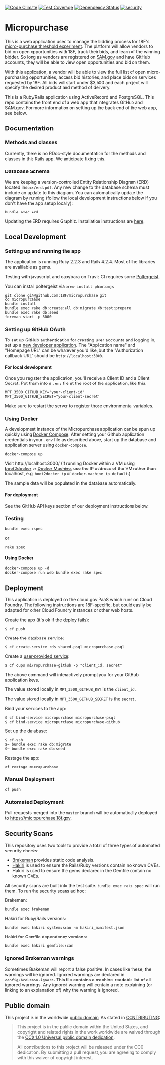[![Code Climate](https://codeclimate.com/github/18F/micropurchase/badges/gpa.svg)](https://codeclimate.com/github/18F/micropurchase) [![Test Coverage](https://codeclimate.com/github/18F/micropurchase/badges/coverage.svg)](https://codeclimate.com/github/18F/micropurchase/coverage) [![Dependency Status](https://gemnasium.com/18F/micropurchase.svg)](https://gemnasium.com/18F/micropurchase) [![security](https://hakiri.io/github/18F/micropurchase/master.svg)](https://hakiri.io/github/18F/micropurchase/master)

# Micropurchase

This is a web application used to manage the bidding process for 18F's [micro-purchase threshold experiment](https://18f.gsa.gov/2015/10/13/open-source-micropurchasing/). The platform will allow vendors to bid on open opportunities with 18F, track their bids, and learn of the winning bidder. So long as vendors are registered on [SAM.gov](https://www.sam.gov) and have GitHub accounts, they will be able to view open opportunities and bid on them.

With this application, a vendor will be able to view the full list of open micro-purchasing opportunities, access bid histories, and place bids on services requested by 18F. All bids will start under $3,500 and each project will specify the desired product and method of delivery.

This is a Ruby/Rails application using ActiveRecord and PostgreSQL. This repo contains the front end of a web app that integrates GitHub and SAM.gov. For more information on setting up the back end of the web app, see below.

## Documentation

### Methods and classes

Currently, there is no RDoc-style documentation for the methods and classes in this Rails app. We anticipate fixing this.

### Database Schema

We are keeping a version-controlled Entity Relationship Diagram (ERD) located in`docs/erd.pdf`. Any new change to the database schema must include an update to this diagram. You can automatically update the diagram by running (follow the local development instructions below if you don't have the app setup locally):

```
bundle exec erd
```

Updating the ERD requires Graphiz. Installation instructions are [here](http://voormedia.github.io/rails-erd/install.html).

## Local Development

### Setting up and running the app

The application is running Ruby 2.2.3 and Rails 4.2.4. Most of the
libraries are avalilable as gems.

Testing with javascript and capybara on Travis CI requires some
[Poltergeist](https://github.com/teampoltergeist/poltergeist).

You can install poltergeist via `brew install phantomjs`

```
git clone git@github.com:18F/micropurchase.git
cd micropurchase
bundle install
bundle exec rake db:create:all db:migrate db:test:prepare
bundle exec rake db:seed
foreman start -p 3000
```

### Setting up GitHub OAuth

To set up GitHub authentication for creating user accounts and logging in, set up a [new developer application](https://github.com/settings/applications/new). The "Application name" and "Homepage URL" can be whatever you'd like, but the "Authorization callback URL" should be `http://localhost:3000`.

#### For local development

Once you register the application, you'll receive a Client ID and a Client Secret. Put them into a `.env` file at the root of the application, like this:

```
MPT_3500_GITHUB_KEY="your-client-id"
MPT_3500_GITHUB_SECRET="your-client-secret"
```

Make sure to restart the server to register those environmental variables.

### Using Docker

A development instance of the Micropurchase application can be spun up quickly
using [Docker Compose](https://docs.docker.com/compose/).  After setting your
Github application credentials in your `.env` file as described above, start up
the database and application server using `docker-compose`.

```
docker-compose up
```

Visit http://localhost:3000/  (If running Docker within a VM using [boot2docker](https://github.com/boot2docker/boot2docker) or [Docker Machine](https://docs.docker.com/machine/overview/), use the IP address of the VM rather than localhost, e.g. `boot2docker ip` or `docker-machine ip default`.)

The sample data will be populated in the database automatically.

#### For deployment

See the GitHub API keys section of our deployment instructions below.

### Testing

```
bundle exec rspec
```
or
```
rake spec
```

#### Using Docker

```
docker-compose up -d
docker-compose run web bundle exec rake spec
```

## Deployment

This application is deployed on the cloud.gov PaaS which runs on Cloud Foundry. The following instructions are 18F-specific, but could easily be adapted for other Cloud Foundry instances or other web hosts.

Create the app (it's ok if the deploy fails):

```
$ cf push
```

Create the database service:

```
$ cf create-service rds shared-psql micropurchase-psql
```

Create a [user-provided service](https://docs.cloudfoundry.org/devguide/services/user-provided.html):

```
$ cf cups micropurchase-github -p "client_id, secret"
```

The above command will interactively prompt you for your GitHub application keys.

The value stored locally in `MPT_3500_GITHUB_KEY` is the `client_id`.

The value stored locally in `MPT_3500_GITHUB_SECRET` is the `secret.`

Bind your services to the app:

```
$ cf bind-service micropurchase micropurchase-psql
$ cf bind-service micropurchase micropurchase-github
```

Set up the database:

```
$ cf-ssh
$~ bundle exec rake db:migrate
$~ bundle exec rake db:seed
```

Restage the app:

```
cf restage micropurchase
```

### Manual Deployment

```
cf push
```

### Automated Deployment

Pull requests merged into the `master` branch will be automatically deployed to https://micropurchase.18f.gov.

## Security Scans

This repository uses two tools to provide a total of three types of automated security checks:

- [Brakeman](http://brakemanscanner.org/) provides static code analysis.
- [Hakiri](https://hakiri.io/) is used to ensure the Rails/Ruby versions contain no known CVEs.
- Hakiri is used to ensure the gems declared in the Gemfile contain no known CVEs.

All security scans are built into the test suite. `bundle exec rake spec` will run them. To run the security scans ad hoc:

Brakeman:
```
bundle exec brakeman
```

Hakiri for Ruby/Rails versions:
```
bundle exec hakiri system:scan -m hakiri_manifest.json
```

Hakiri for Gemfile dependency versions:
```
bundle exec hakiri gemfile:scan
```

### Ignored Brakeman warnings

Sometimes Brakeman will report a false positive. In cases like these, the warnings will be ignored. Ignored warnings are declared in `config/brakeman.ignore`. This file contains a machine-readable list of all ignored warnings. Any ignored warning will contain a note explaining (or linking to an explanation of) why the warning is ignored.

## Public domain

This project is in the worldwide [public domain](LICENSE.md). As stated in [CONTRIBUTING](CONTRIBUTING.md):

> This project is in the public domain within the United States, and copyright and related rights in the work worldwide are waived through the [CC0 1.0 Universal public domain dedication](https://creativecommons.org/publicdomain/zero/1.0/).
>
> All contributions to this project will be released under the CC0 dedication. By submitting a pull request, you are agreeing to comply with this waiver of copyright interest.
